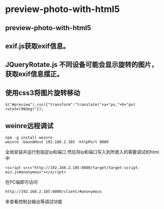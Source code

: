# preview-photo-with-html5
## preview-photo-with-html5
## exif.js获取exif信息。
## JQueryRotate.js 不同设备可能会显示旋转的图片，获取exif信息摆正。
## 使用css3将图片旋转移动
 ```
 $("#preview").css({"transform":"translate("+a+"px,"+b+"px) rotate(90deg)"});
```
## weinre远程调试
```
npm -g install weinre
weinre -boundHost 192.168.2.185 -httpPort 8000
```
全局安装并运行到指定ip和端口
然后将ip和端口写入到所嵌入的需要调试的html中
```
<script src="http://192.168.2.185:8000/target/target-script-min.js#anonymous"></script>
```
在PC端即可访问
```
http://192.168.2.185:8000/client/#anonymous
```
来查看控制台输出等调试功能
